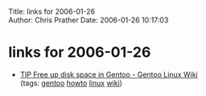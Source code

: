 Title: links for 2006-01-26  
Author: Chris Prather
Date: 2006-01-26 10:17:03

# links for 2006-01-26
<ul class="delicious">
	<li>
		<div class="delicious-link"><a href="http://gentoo-wiki.com/TIP_Free_up_disk_space_in_Gentoo">TIP Free up disk space in Gentoo - Gentoo Linux Wiki</a></div>
		<div class="delicious-tags">(tags: <a href="http://del.icio.us/perigrin/gentoo">gentoo</a> <a href="http://del.icio.us/perigrin/howto">howto</a> <a href="http://del.icio.us/perigrin/linux">linux</a> <a href="http://del.icio.us/perigrin/wiki">wiki</a>)</div>
	</li>
</ul>

